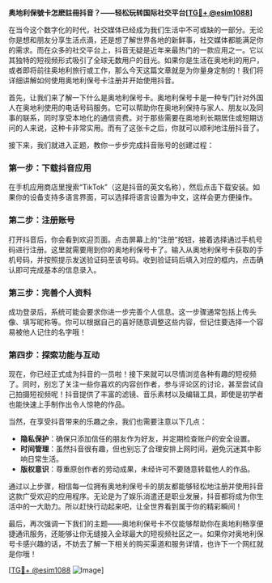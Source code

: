 **奥地利保號卡怎麽註冊抖音？——轻松玩转国际社交平台[[TG💪+ @esim1088](https://t.me/s/esim1088)]**

在当今这个数字化的时代，社交媒体已经成为我们生活中不可或缺的一部分。无论你是想和朋友分享生活点滴，还是想了解世界各地的新鲜事，社交媒体都能满足你的需求。而在众多的社交平台上，抖音无疑是近年来最热门的一款应用之一。它以其独特的短视频形式吸引了全球无数用户的目光。如果你是生活在奥地利的用户，或者即将前往奥地利旅行或工作，那么今天这篇文章就是为你量身定制的！我们将详细讲解如何使用奥地利保号卡注册并开始使用抖音。

首先，让我们来了解一下什么是奥地利保号卡。奥地利保号卡是一种专门针对外国人在奥地利使用的电话号码服务。它可以帮助你在奥地利保持与家人、朋友以及同事的联系，同时享受本地化的通信资费。对于那些需要在奥地利长期居住或短期访问的人来说，这种卡非常实用。而有了这张卡之后，你就可以顺利地注册抖音了。

接下来，我们就进入正题，教你一步步完成抖音账号的创建过程：

### **第一步：下载抖音应用**
在手机应用商店里搜索“TikTok”（这是抖音的英文名称），然后点击下载安装。如果你的设备支持多语言界面，可以选择将语言设置为中文，这样会更方便操作。

### **第二步：注册账号**
打开抖音后，你会看到欢迎页面。点击屏幕上的“注册”按钮，接着选择通过手机号码进行注册。这里就需要用到你的奥地利保号卡了。输入从奥地利保号卡获取的手机号码，并按照提示发送验证码至该号码。收到验证码后填入对应的框内，点击确认即可完成基本的信息录入。

### **第三步：完善个人资料**
成功登录后，系统可能会要求你进一步完善个人信息。这一步骤通常包括上传头像、填写昵称等。你可以根据自己的喜好随意调整这些内容，但记住要选择一个容易被他人记住的名字哦！

### **第四步：探索功能与互动**
现在，你已经正式成为抖音的一员啦！接下来就可以尽情浏览各种有趣的短视频了。同时，别忘了关注一些你喜欢的内容创作者，参与评论区的讨论，甚至尝试自己拍摄短视频呢！抖音提供了丰富的滤镜、音乐素材以及编辑工具，即使是初学者也能快速上手制作出令人惊艳的作品。

当然，在享受抖音带来的乐趣之余，我们也需要注意以下几点：
- **隐私保护**：确保只添加信任的朋友作为好友，并定期检查账户的安全设置。
- **时间管理**：虽然抖音很有趣，但也别忘了合理安排上网时间，避免沉迷其中影响日常生活。
- **版权意识**：尊重原创作者的劳动成果，未经许可不要随意转载他人的作品。

通过以上步骤，相信每一位拥有奥地利保号卡的朋友都能够轻松地注册并使用抖音这款广受欢迎的应用程序。无论是为了娱乐消遣还是职业发展，抖音都将成为你生活中的一大助力。所以赶快行动起来吧，让全世界看到属于你的精彩瞬间！

最后，再次强调一下我们的主题——奥地利保号卡不仅能够帮助你在奥地利畅享便捷通讯服务，还能够让你无缝接入全球最大的短视频社区之一。如果你对奥地利保号卡感兴趣的话，不妨去了解一下相关的购买渠道和服务详情，也许下一个网红就是你哦！

[[TG💪+ @esim1088](https://t.me/s/esim1088) ![Image](https://i.postimg.cc/4NQfJmqS/Snipaste-2025-05-13-00-14-12.png)]